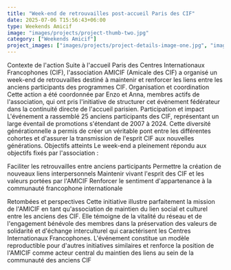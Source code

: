 ```yaml
---
title: "Week-end de retrouvailles post-accueil Paris des CIF"
date: 2025-07-06 T15:56:43+06:00
type: Weekends Amicif
image: "images/projects/project-thumb-two.jpg"
category: ["Weekends Amicif"]
project_images: ["images/projects/project-details-image-one.jpg", "images/projects/project-details-image-two.jpg"]
---
```


Contexte de l'action
Suite à l'accueil Paris des Centres Internationaux Francophones (CIF), l'association AMICIF (Amicale des CIF) a organisé un week-end de retrouvailles destiné à maintenir et renforcer les liens entre les anciens participants des programmes CIF.
Organisation et coordination
Cette action a été coordonnée par Enzo et Anna, membres actifs de l'association, qui ont pris l'initiative de structurer cet événement fédérateur dans la continuité directe de l'accueil parisien.
Participation et impact
L'événement a rassemblé 25 anciens participants des CIF, représentant un large éventail de promotions s'étendant de 2007 à 2024. Cette diversité générationnelle a permis de créer un véritable pont entre les différentes cohortes et d'assurer la transmission de l'esprit CIF aux nouvelles générations.
Objectifs atteints
Le week-end a pleinement répondu aux objectifs fixés par l'association :

Faciliter les retrouvailles entre anciens participants
Permettre la création de nouveaux liens interpersonnels
Maintenir vivant l'esprit des CIF et les valeurs portées par l'AMICIF
Renforcer le sentiment d'appartenance à la communauté francophone internationale

Retombées et perspectives
Cette initiative illustre parfaitement la mission de l'AMICIF en tant qu'association de maintien du lien social et culturel entre les anciens des CIF. Elle témoigne de la vitalité du réseau et de l'engagement bénévole des membres dans la préservation des valeurs de solidarité et d'échange interculturel qui caractérisent les Centres Internationaux Francophones.
L'événement constitue un modèle reproductible pour d'autres initiatives similaires et renforce la position de l'AMICIF comme acteur central du maintien des liens au sein de la communauté des anciens CIF
